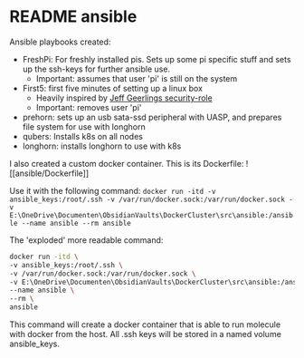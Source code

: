 # README ansible

Ansible playbooks created:
- FreshPi: For freshly installed pis. Sets up some pi specific stuff and sets up the ssh-keys for further ansible use.
	 - Important: assumes that user 'pi' is still on the system
 - First5: first five minutes of setting up a linux box
    - Heavily inspired by [Jeff Geerlings security-role](https://github.com/geerlingguy/ansible-role-security)
    - Important: removes user 'pi'
 - prehorn: sets up an usb sata-ssd peripheral with UASP, and prepares file system for use with longhorn
 - qubers: Installs k8s on all nodes
 - longhorn: installs longhorn to use with k8s

I also created a custom docker container. This is its Dockerfile:
![[ansible/Dockerfile]]

Use it with the following command:
`docker run -itd -v ansible_keys:/root/.ssh -v /var/run/docker.sock:/var/run/docker.sock -v E:\OneDrive\Documenten\ObsidianVaults\DockerCluster\src\ansible:/ansible --name ansible --rm ansible`

The 'exploded' more readable command:
```bash
docker run -itd \
-v ansible_keys:/root/.ssh \
-v /var/run/docker.sock:/var/run/docker.sock \
-v E:\OneDrive\Documenten\ObsidianVaults\DockerCluster\src\ansible:/ansible \
--name ansible \
--rm \
ansible
```

This command will create a docker container that is able to run molecule with docker from the host. All .ssh keys will be stored in a named volume ansible_keys.
